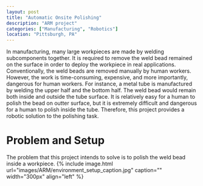 ```yaml
---
layout: post
title: "Automatic Onsite Polishing"
description: "ARM project"
categories: ["Manufacturing", "Robotics"]
location: "Pittsburgh, PA"
---
```


In manufacturing, many large workpieces are made by welding subcomponents together. It is required to remove the weld bead remained on the surface in order to deploy the workpiece in real applications. Conventionally, the weld beads are removed manually by human workers. However, the work is time-consuming, expensive, and more importantly, dangerous for human workers. For instance, a metal tube is manufactured by welding the upper half and the bottom half. The weld bead would remain both inside and outside the tube surface. It is relatively easy for a human to polish the bead on outter surface, but it is extremely difficult and dangerous for a human to polish inside the tube. Therefore, this project provides a robotic solution to the polishing task.

# Problem and Setup
The problem that this project intends to solve is to polish the weld bead inside a workpiece. 
{% include image.html url="images/ARM/environment_setup_caption.jpg" caption="" width="300px" align="left" %}
